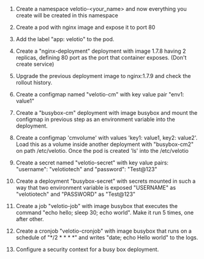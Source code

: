 1. Create a namespace velotio-<your_name> and now everything you create will be created in this namespace

2. Create a pod with nginx image and expose it to port 80

3. Add the label "app: velotio" to the pod.

4. Create a "nginx-deployment" deployment with image 1.7.8 having 2 replicas, defining 80 port as the port that container exposes. (Don't create service)

5. Upgrade the previous deployment image to nginx:1.7.9 and check the rollout history.

6. Create a configmap named "velotio-cm" with key value pair "env1: value1"

7. Create a "busybox-cm" deployment with image busybox and mount the configmap in previous step as an environment variable into the deployment.

8. Create a configmap 'cmvolume' with values 'key1: value1, key2: value2'. Load this as a volume inside another deployment with "busybox-cm2" on path /etc/velotio. Once the pod is created 'ls' into the /etc/velotio

9. Create a secret named "velotio-secret" with key value pairs: "username": "velotiotech" and "password": "Test@123"

10. Create a deployment "busybox-secret" with secrets mounted in such a way that two environment variable is exposed "USERNAME" as "velotiotech" and "PASSWORD" as "Test@123"

11. Create a job "velotio-job" with image busybox that executes the command "echo hello; sleep 30; echo world". Make it run 5 times, one after other.

12. Create a cronjob "velotio-cronjob" with image busybox that runs on a schedule of "*/2 * * * *" and writes "date; echo Hello world" to the logs.

13. Configure a security context for a busy box deployment.
 



